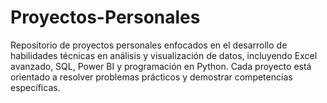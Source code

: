 # Proyectos-Personales
Repositorio de proyectos personales enfocados en el desarrollo de habilidades técnicas en análisis y visualización de datos, incluyendo Excel avanzado, SQL, Power BI y programación en Python. Cada proyecto está orientado a resolver problemas prácticos y demostrar competencias específicas.
